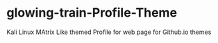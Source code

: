 # glowing-train-Profile-Theme
Kali Linux MAtrix Like themed Profile for web page for Github.io themes
